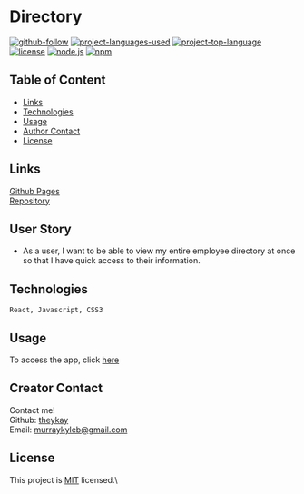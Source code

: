 # Directory

[![github-follow](https://img.shields.io/github/followers/theykay?label=Follow&logoColor=purple&style=social)](https://github.com/theykay)
[![project-languages-used](https://img.shields.io/github/languages/count/theykay/directory?color=important)](https://github.com/theykay/directory)
[![project-top-language](https://img.shields.io/github/languages/top/theykay/directory?color=blueviolet)](https://github.com/theykay/directory)
[![license](https://img.shields.io/badge/License-MIT-brightgreen.svg)](https://choosealicense.com/licenses/mit/)
[![node.js](https://img.shields.io/node/v/c?color=pink)](https://nodejs.org/en/)
[![npm](https://img.shields.io/npm/v/npm?color=blue&logo=npm)](https://www.npmjs.com/package/inquirer)

## Table of Content
* [ Links ](#Links)
* [ Technologies ](#Technologies)
* [ Usage ](#Usage)
* [ Author Contact ](#Author-Contact)
* [ License ](#License)

##  Links

[Github Pages](https://theykay.github.io/directory/)\
[Repository](https://github.com/theykay/directory)

## User Story
* As a user, I want to be able to view my entire employee directory at once so that I have quick access to their information.

## Technologies 
```
React, Javascript, CSS3
```

## Usage 
To access the app, click [here](https://theykay.github.io/directory/)

## Creator Contact
Contact me!\
Github: [theykay](https://github.com/theykay)\
Email: murraykyleb@gmail.com

## License
This project is [MIT](https://choosealicense.com/licenses/mit/) licensed.\